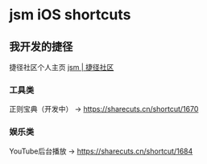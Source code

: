 # jsm iOS shortcuts
## 我开发的捷径
捷径社区个人主页
[jsm | 捷径社区](https://sharecuts.cn/user/D8lqk24zMd)
 
### 工具类
正则宝典（开发中）
-> https://sharecuts.cn/shortcut/1670

### 娱乐类
YouTube后台播放
-> https://sharecuts.cn/shortcut/1684

